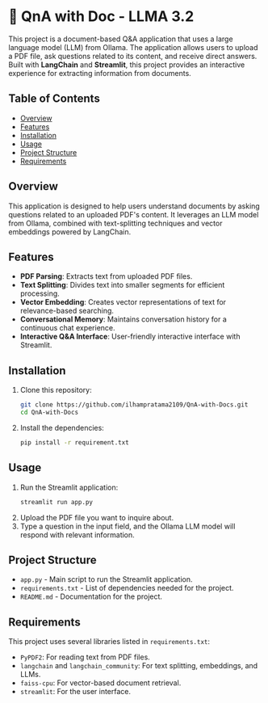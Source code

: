 # 🦙 QnA with Doc - LLMA 3.2

This project is a document-based Q&A application that uses a large language model (LLM) from Ollama. The application allows users to upload a PDF file, ask questions related to its content, and receive direct answers. Built with **LangChain** and **Streamlit**, this project provides an interactive experience for extracting information from documents.

## Table of Contents

- [Overview](#overview)
- [Features](#features)
- [Installation](#installation)
- [Usage](#usage)
- [Project Structure](#project-structure)
- [Requirements](#requirements)

## Overview

This application is designed to help users understand documents by asking questions related to an uploaded PDF's content. It leverages an LLM model from Ollama, combined with text-splitting techniques and vector embeddings powered by LangChain.

## Features

- **PDF Parsing**: Extracts text from uploaded PDF files.
- **Text Splitting**: Divides text into smaller segments for efficient processing.
- **Vector Embedding**: Creates vector representations of text for relevance-based searching.
- **Conversational Memory**: Maintains conversation history for a continuous chat experience.
- **Interactive Q&A Interface**: User-friendly interactive interface with Streamlit.

## Installation

1. Clone this repository:
   ```bash
   git clone https://github.com/ilhampratama2109/QnA-with-Docs.git
   cd QnA-with-Docs
   ```
2. Install the dependencies:
   ```bash
   pip install -r requirement.txt
   ```

## Usage

1. Run the Streamlit application:
   ```bash
   streamlit run app.py
   ```
2. Upload the PDF file you want to inquire about.
3. Type a question in the input field, and the Ollama LLM model will respond with relevant information.

## Project Structure

- `app.py` - Main script to run the Streamlit application.
- `requirements.txt` - List of dependencies needed for the project.
- `README.md` - Documentation for the project.

## Requirements

This project uses several libraries listed in `requirements.txt`:

- `PyPDF2`: For reading text from PDF files.
- `langchain` and `langchain_community`: For text splitting, embeddings, and LLMs.
- `faiss-cpu`: For vector-based document retrieval.
- `streamlit`: For the user interface.
